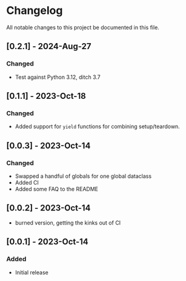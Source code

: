 # Changelog

All notable changes to this project  be documented in this file.

<!--

## [Unreleased] - yyyy-month-dd

### Added

- nothing so far

### Fixed

- nothing so far

### Changed

- nothing so far

-->
## [0.2.1] - 2024-Aug-27

### Changed

- Test against Python 3.12, ditch 3.7

## [0.1.1] - 2023-Oct-18

### Changed

- Added support for `yield` functions for combining setup/teardown.

## [0.0.3] - 2023-Oct-14

### Changed

- Swapped a handful of globals for one global dataclass
- Added CI
- Added some FAQ to the README

## [0.0.2] - 2023-Oct-14

- burned version, getting the kinks out of CI

## [0.0.1] - 2023-Oct-14

### Added

- Initial release


